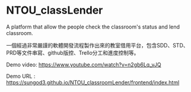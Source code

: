 # NTOU_classLender

A platform that allow the people check the classroom's status and lend classroom.

一個經過非常嚴謹的軟體開發流程製作出來的教室借用平台，包含SDD、STD、PRD等文件串寫、github版控、Trello分工和進度控制等。

Demo video: https://www.youtube.com/watch?v=n2gb6Lq_vJQ

Demo URL : https://sungod3.github.io/NTOU_classroomLender/frontend/index.html
